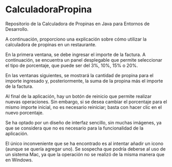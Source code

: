 # CalculadoraPropina
Repositorio de la Calculadora de Propinas en Java para Entornos de Desarrollo.

A continuación, proporciono una explicación sobre cómo utilizar la calculadora de propinas en un restaurante.

En la primera ventana, se debe ingresar el importe de la factura. A continuación, se encuentra un panel desplegable que permite seleccionar el tipo de porcentaje, que puede ser del 3%, 10%, 15% o 20%.

En las ventanas siguientes, se mostrará la cantidad de propina para el importe ingresado y, posteriormente, la suma de la propina más el importe de la factura.

Al final de la aplicación, hay un botón de reinicio que permite realizar nuevas operaciones. Sin embargo, si se desea cambiar el porcentaje para el mismo importe inicial, no es necesario reiniciar; basta con hacer clic en el nuevo porcentaje.

Se ha optado por un diseño de interfaz sencillo, sin muchas imágenes, ya que se considera que no es necesario para la funcionalidad de la aplicación.

El único inconveniente que se ha encontrado es al intentar añadir un icono (aunque se quería agregar uno). Se sospecha que podría deberse al uso de un sistema Mac, ya que la operación no se realizó de la misma manera que en Windows.
